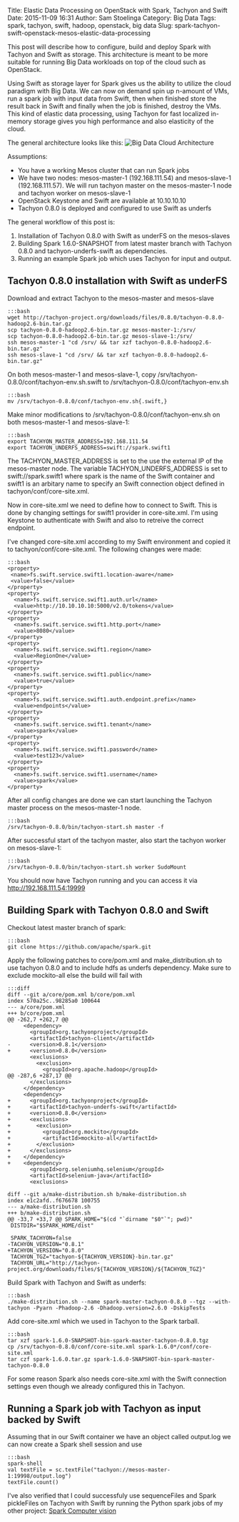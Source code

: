 Title: Elastic Data Processing on OpenStack with Spark, Tachyon and Swift
Date: 2015-11-09 16:31
Author: Sam Stoelinga
Category: Big Data
Tags: spark, tachyon, swift, hadoop, openstack, big data
Slug: spark-tachyon-swift-openstack-mesos-elastic-data-processing

This post will describe how to configure, build and deploy
Spark with Tachyon and Swift as storage. This architecture
is meant to be more suitable for running Big Data workloads
on top of the cloud such as OpenStack.

Using Swift as storage layer for Spark gives us the ability
to utilize the cloud paradigm with Big Data. We can now
on demand spin up n-amount of VMs, run a spark job with input
data from Swift, then when finished store the result back in Swift and
finally when the job is finished, destroy the VMs. This kind of elastic
data processing, using Tachyon for fast localized in-memory storage gives you high
performance and also elasticity of the cloud.

The general architecture looks like this:
![Big Data Cloud Architecture](/images/big-data-cloud-architecture.png)

Assumptions:

- You have a working Mesos cluster that can run Spark
  jobs
- We have two nodes: mesos-master-1 (192.168.111.54) and
  mesos-slave-1 (192.168.111.57). We will run tachyon master
  on the mesos-master-1 node and tachyon worker on mesos-slave-1
- OpenStack Keystone and Swift are available at 10.10.10.10
- Tachyon 0.8.0 is deployed and configured to use Swift as
  underfs

The general workflow of this post is:

1. Installation of Tachyon 0.8.0 with Swift as underFS on the mesos-slaves
2. Building Spark 1.6.0-SNAPSHOT from latest master branch with Tachyon 0.8.0
   and tachyon-underfs-swift as dependencies.
3. Running an example Spark job which uses Tachyon for input
   and output.

## Tachyon 0.8.0 installation with Swift as underFS

Download and extract Tachyon to the mesos-master and mesos-slave

    :::bash
    wget http://tachyon-project.org/downloads/files/0.8.0/tachyon-0.8.0-hadoop2.6-bin.tar.gz
    scp tachyon-0.8.0-hadoop2.6-bin.tar.gz mesos-master-1:/srv/
    scp tachyon-0.8.0-hadoop2.6-bin.tar.gz mesos-slave-1:/srv/
    ssh mesos-master-1 "cd /srv/ && tar xzf tachyon-0.8.0-hadoop2.6-bin.tar.gz"
    ssh mesos-slave-1 "cd /srv/ && tar xzf tachyon-0.8.0-hadoop2.6-bin.tar.gz"

On both mesos-master-1 and mesos-slave-1, copy /srv/tachyon-0.8.0/conf/tachyon-env.sh.swift
to /srv/tachyon-0.8.0/conf/tachyon-env.sh

    :::bash
    mv /srv/tachyon-0.8.0/conf/tachyon-env.sh{.swift,}

Make minor modifications to /srv/tachyon-0.8.0/conf/tachyon-env.sh on both mesos-master-1 and
mesos-slave-1:

    :::bash
    export TACHYON_MASTER_ADDRESS=192.168.111.54
    export TACHYON_UNDERFS_ADDRESS=swift://spark.swift1

The TACHYON\_MASTER\_ADDRESS is set to the use the external IP
of the mesos-master node. The variable TACHYON\_UNDERFS\_ADDRESS
is set to swift://spark.swift1 where spark is the name of the
Swift container and swift1 is an arbitary name to specify
an Swift connection object defined in tachyon/conf/core-site.xml.

Now in core-site.xml we need to define how to connect to Swift.
This is done by changing settings for swift1 provider in
core-site.xml. I'm using Keystone
to authenticate with Swift and also to retreive the
correct endpoint.

I've changed core-site.xml according to my Swift environment and
copied it to tachyon/conf/core-site.xml. The following changes were made:

    :::bash
    <property>
     <name>fs.swift.service.swift1.location-aware</name>
     <value>false</value>
    </property>
    <property>
      <name>fs.swift.service.swift1.auth.url</name>
      <value>http://10.10.10.10:5000/v2.0/tokens</value>
    </property>
    <property>
      <name>fs.swift.service.swift1.http.port</name>
      <value>8080</value>
    </property>
    <property>
      <name>fs.swift.service.swift1.region</name>
      <value>RegionOne</value>
    </property>
    <property>
      <name>fs.swift.service.swift1.public</name>
      <value>true</value>
    </property>
    <property>
      <name>fs.swift.service.swift1.auth.endpoint.prefix</name>
      <value>endpoints</value>
    </property>
    <property>
      <name>fs.swift.service.swift1.tenant</name>
      <value>spark</value>
    </property>
    <property>
      <name>fs.swift.service.swift1.password</name>
      <value>test123</value>
    </property>
    <property>
      <name>fs.swift.service.swift1.username</name>
      <value>spark</value>
    </property>


After all config changes are done we can start launching
the Tachyon master process on the mesos-master-1 node.

    :::bash
    /srv/tachyon-0.8.0/bin/tachyon-start.sh master -f

After successful start of the tachyon master, also start the tachyon worker
on mesos-slave-1:

    :::bash
    /srv/tachyon-0.8.0/bin/tachyon-start.sh worker SudoMount

You should now have Tachyon running and you can access it via
http://192.168.111.54:19999


## Building Spark with Tachyon 0.8.0 and Swift

Checkout latest master branch of spark:

    :::bash
    git clone https://github.com/apache/spark.git

Apply the following patches to core/pom.xml and make\_distribution.sh
to use tachyon 0.8.0 and to include hdfs as underfs dependency.
Make sure to exclude mockito-all else the build will fail with


    :::diff
    diff --git a/core/pom.xml b/core/pom.xml
    index 570a25c..98285a0 100644
    --- a/core/pom.xml
    +++ b/core/pom.xml
    @@ -262,7 +262,7 @@
         <dependency>
           <groupId>org.tachyonproject</groupId>
           <artifactId>tachyon-client</artifactId>
    -      <version>0.8.1</version>
    +      <version>0.8.0</version>
           <exclusions>
             <exclusion>
               <groupId>org.apache.hadoop</groupId>
    @@ -287,6 +287,17 @@
           </exclusions>
         </dependency>
         <dependency>
    +      <groupId>org.tachyonproject</groupId>
    +      <artifactId>tachyon-underfs-swift</artifactId>
    +      <version>0.8.0</version>
    +      <exclusions>
    +        <exclusion>
    +          <groupId>org.mockito</groupId>
    +          <artifactId>mockito-all</artifactId>
    +        </exclusion>
    +      </exclusions>
    +    </dependency>
    +    <dependency>
           <groupId>org.seleniumhq.selenium</groupId>
           <artifactId>selenium-java</artifactId>
           <exclusions>

    diff --git a/make-distribution.sh b/make-distribution.sh
    index e1c2afd..f676678 100755
    --- a/make-distribution.sh
    +++ b/make-distribution.sh
    @@ -33,7 +33,7 @@ SPARK_HOME="$(cd "`dirname "$0"`"; pwd)"
     DISTDIR="$SPARK_HOME/dist"
     
     SPARK_TACHYON=false
    -TACHYON_VERSION="0.8.1"
    +TACHYON_VERSION="0.8.0"
     TACHYON_TGZ="tachyon-${TACHYON_VERSION}-bin.tar.gz"
     TACHYON_URL="http://tachyon-project.org/downloads/files/${TACHYON_VERSION}/${TACHYON_TGZ}"


Build Spark with Tachyon and Swift as underfs:

    :::bash
    ./make-distribution.sh --name spark-master-tachyon-0.8.0 --tgz --with-tachyon -Pyarn -Phadoop-2.6 -Dhadoop.version=2.6.0 -DskipTests

Add core-site.xml which we used in Tachyon to the Spark tarball. 

    :::bash
    tar xzf spark-1.6.0-SNAPSHOT-bin-spark-master-tachyon-0.8.0.tgz
    cp /srv/tachyon-0.8.0/conf/core-site.xml spark-1.6.0*/conf/core-site.xml
    tar czf spark-1.6.0.tar.gz spark-1.6.0-SNAPSHOT-bin-spark-master-tachyon-0.8.0

For some reason Spark also needs core-site.xml with the Swift connection settings
even though we already configured this in Tachyon.

## Running a Spark job with Tachyon as input backed by Swift

Assuming that in our Swift container we have an object called
output.log we can now create a Spark shell session and use

    :::bash
    spark-shell
    val textFile = sc.textFile("tachyon://mesos-master-1:19998/output.log")
    textFile.count()

I've also verified that I could successfuly use sequenceFiles and Spark pickleFiles on
Tachyon with Swift by running the Python spark jobs of my other project: 
[Spark Computer vision](https://github.com/samos123/computer-vision-cloud-platform)
